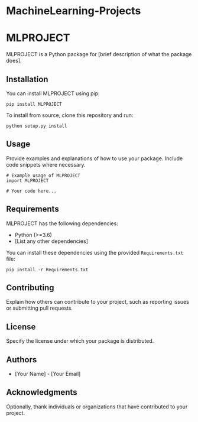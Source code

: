# MachineLearning-Projects

<!DOCTYPE html>
<html lang="en">
<head>
    <meta charset="UTF-8">
    <meta name="viewport" content="width=device-width, initial-scale=1.0">
    <title>MLPROJECT</title>
</head>
<body>

<h1>MLPROJECT</h1>

<p>MLPROJECT is a Python package for [brief description of what the package does].</p>

<h2>Installation</h2>

<p>You can install MLPROJECT using pip:</p>

<pre><code>pip install MLPROJECT</code></pre>

<p>To install from source, clone this repository and run:</p>

<pre><code>python setup.py install</code></pre>

<h2>Usage</h2>

<p>Provide examples and explanations of how to use your package. Include code snippets where necessary.</p>

<pre><code># Example usage of MLPROJECT
import MLPROJECT

# Your code here...
</code></pre>

<h2>Requirements</h2>

<p>MLPROJECT has the following dependencies:</p>

<ul>
    <li>Python (>=3.6)</li>
    <li>[List any other dependencies]</li>
</ul>

<p>You can install these dependencies using the provided <code>Requirements.txt</code> file:</p>

<pre><code>pip install -r Requirements.txt</code></pre>

<h2>Contributing</h2>

<p>Explain how others can contribute to your project, such as reporting issues or submitting pull requests.</p>

<h2>License</h2>

<p>Specify the license under which your package is distributed.</p>

<h2>Authors</h2>

<ul>
    <li>[Your Name] - [Your Email]</li>
</ul>

<h2>Acknowledgments</h2>

<p>Optionally, thank individuals or organizations that have contributed to your project.</p>

</body>
</html>
